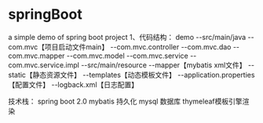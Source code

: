 # springBoot
a simple demo of spring boot project
1、代码结构：
   demo
      --src/main/java
                   --com.mvc【项目启动文件main】
                   --com.mvc.controller
                   --com.mvc.dao
                   --com.mvc.mapper
                   --com.mvc.model
                   --com.mvc.service
                   --com.mvc.service.impl
      --src/main/resource
                   --mapper【mybatis xml文件】
                   --static【静态资源文件】
                   --templates【动态模板文件】
                   --application.properties【配置文件】
                   --logback.xml【日志配置】
				   
技术栈：
spring boot 2.0
mybatis 持久化
mysql 数据库
thymeleaf模板引擎渲染
                   
